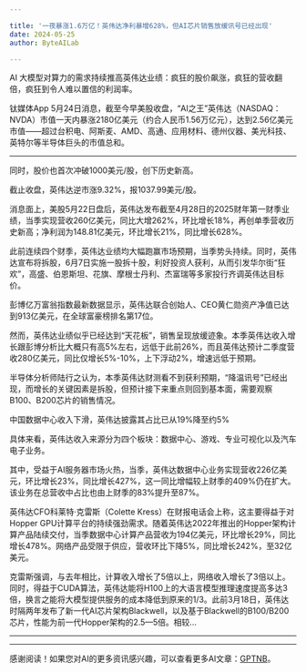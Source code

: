 ```yaml
---

title: '一夜暴涨1.6万亿！英伟达净利暴增628%，但AI芯片销售放缓讯号已经出现'
date: 2024-05-25
author: ByteAILab

---
```


AI 大模型对算力的需求持续推高英伟达业绩：疯狂的股价飙涨，疯狂的营收翻倍，疯狂到令人难以置信的利润率。

钛媒体App 5月24日消息，截至今早美股收盘，“AI之王”英伟达（NASDAQ：NVDA）市值一天内暴涨2180亿美元（约合人民币1.56万亿元），达到2.56亿美元市值——超过台积电、阿斯麦、AMD、高通、应用材料、德州仪器、美光科技、英特尔等半导体巨头的市值总和。

---
同时，股价也首次冲破1000美元/股，创下历史新高。

截止收盘，英伟达逆市涨9.32%，报1037.99美元/股。

消息面上，美股5月22日盘后，英伟达发布截至4月28日的2025财年第一财季业绩，当季实现营收260亿美元，同比大增262%，环比增长18%，再创单季营收历史新高；净利润为148.81亿美元，环比增长21%，同比增长628%。

此前连续四个财季，英伟达业绩均大幅跑赢市场预期，当季势头持续。同时，英伟达宣布将拆股，6月7日实施一股拆十股，利好投资人获利，从而引发华尔街“狂欢”，高盛、伯恩斯坦、花旗、摩根士丹利、杰富瑞等多家投行齐调英伟达目标价。

彭博亿万富翁指数最新数据显示，英伟达联合创始人、CEO黄仁勋资产净值已达到913亿美元，在全球富豪榜排名第17位。

然而，英伟达业绩似乎已经达到“天花板”，销售呈现放缓迹象。本季英伟达收入增长跟彭博分析比大概只有高5%左右，远低于此前26%，而且英伟达预计二季度营收280亿美元，同比仅增长5%-10%，上下浮动2%，增速远低于预期。

半导体分析师陆行之认为，本季英伟达财测看不到获利预期，“降温讯号”已经出现，而增长的关键因素是拆股，但预计接下来重点则回到基本面，需要观察B100、B200芯片的销售情况。

中国数据中心收入下滑，英伟达披露其占比已从19%降至约5%

具体来看，英伟达收入来源分为四个板块：数据中心、游戏、专业可视化以及汽车电子业务。

其中，受益于AI服务器市场火热，当季，英伟达数据中心业务实现营收226亿美元，环比增长23%，同比增长427%，这一同比增幅较上财季的409%仍在扩大。该业务在总营收中占比也由上财季的83%提升至87%。

英伟达CFO科莱特·克雷斯（Colette Kress）在财报电话会上称，这主要得益于对Hopper GPU计算平台的持续强劲需求。随着英伟达2022年推出的Hopper架构计算产品陆续交付，当季数据中心计算产品营收为194亿美元，环比增长29%，同比增长478%。网络产品受限于供应，营收环比下降5%，同比增长242%，至32亿美元。

克雷斯强调，与去年相比，计算收入增长了5倍以上，网络收入增长了3倍以上。同时，得益于CUDA算法，英伟达能将H100上的大语言模型推理速度提高多达3倍，换言之能将大模型提供服务的成本降低到原来的1/3。此前3月18日，英伟达时隔两年发布了新一代AI芯片架构Blackwell，以及基于Blackwell的B100/B200芯片，性能为前一代Hopper架构的2.5—5倍。相较...

---
---
感谢阅读！如果您对AI的更多资讯感兴趣，可以查看更多AI文章：[GPTNB](https://gptnb.com)。